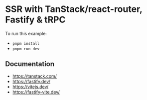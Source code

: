 # SSR with TanStack/react-router, Fastify & tRPC

To run this example:

- `pnpm install`
- `pnpm run dev`

## Documentation

- https://tanstack.com/
- https://fastify.dev/
- https://vitejs.dev/
- https://fastify-vite.dev/
